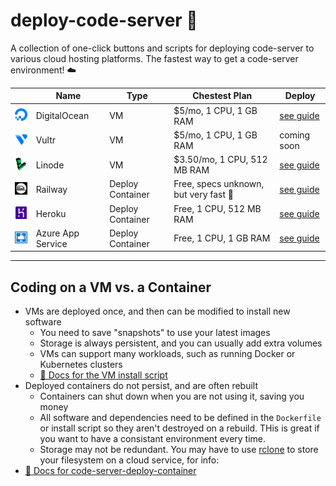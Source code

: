 # deploy-code-server 🚀

A collection of one-click buttons and scripts for deploying code-server to various cloud hosting platforms. The fastest way to get a code-server environment! ☁️

|                                                                                                                 | Name              | Type             | Chestest Plan                         | Deploy                                                   |
| --------------------------------------------------------------------------------------------------------------- | ----------------- | ---------------- | ------------------------------------- | -------------------------------------------------------- |
| [![DigitalOcean](img/logo/digitalocean.png)](https://digitalocean.com)                                          | DigitalOcean      | VM               | $5/mo, 1 CPU, 1 GB RAM                | [see guide](guides/digitalocean.md)                      |
| [![Vultr](img/logo/vultr.png)](https://vultr.com)                                                               | Vultr             | VM               | $5/mo, 1 CPU, 1 GB RAM                | coming soon                                              |
| [![Linode](img/logo/linode.png)](https://linode.com)                                                            | Linode            | VM               | $3.50/mo, 1 CPU, 512 MB RAM           | [see guide](guides/linode.md)                            |
| [![Railway](img/logo/railway.png)](https://railway.aop)                                                         | Railway           | Deploy Container | Free, specs unknown, but very fast 🚀 | [see guide](guides/railway.md)                           |
| [![Heroku](img/logo/heroku.png)](https://heroku.com)                                                            | Heroku            | Deploy Container | Free, 1 CPU, 512 MB RAM               | [see guide](guides/heroku.md)                            |
| [![Azure App Service](img/logo/azure-app-service.png)](https://azure.microsoft.com/en-us/services/app-service/) | Azure App Service | Deploy Container | Free, 1 CPU, 1 GB RAM                 | [see guide](https://github.com/bencdr/code-server-azure) |

---

## Coding on a VM vs. a Container

- VMs are deployed once, and then can be modified to install new software
  - You need to save "snapshots" to use your latest images
  - Storage is always persistent, and you can usually add extra volumes
  - VMs can support many workloads, such as running Docker or Kubernetes clusters
  - [👀 Docs for the VM install script](deploy-vm/)
- Deployed containers do not persist, and are often rebuilt
  - Containers can shut down when you are not using it, saving you money
  - All software and dependencies need to be defined in the `Dockerfile` or install script so they aren't destroyed on a rebuild. THis is great if you want to have a consistant environment every time.
  - Storage may not be redundant. You may have to use [rclone](https://rclone.org/) to store your filesystem on a cloud service, for info:
- [📄 Docs for code-server-deploy-container](deploy-container/)
